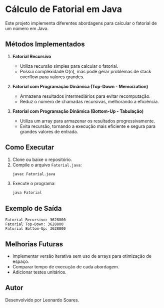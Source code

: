 # Cálculo de Fatorial em Java

Este projeto implementa diferentes abordagens para calcular o fatorial de um número em Java.

## Métodos Implementados

1. **Fatorial Recursivo**
   - Utiliza recursão simples para calcular o fatorial.
   - Possui complexidade O(n), mas pode gerar problemas de stack overflow para valores grandes.

2. **Fatorial com Programação Dinâmica (Top-Down - Memoization)**
   - Armazena resultados intermediários para evitar recomputação.
   - Reduz o número de chamadas recursivas, melhorando a eficiência.

3. **Fatorial com Programação Dinâmica (Bottom-Up - Tabulação)**
   - Utiliza um array para armazenar os resultados progressivamente.
   - Evita recursão, tornando a execução mais eficiente e segura para grandes valores de entrada.

## Como Executar

1. Clone ou baixe o repositório.
2. Compile o arquivo `Fatorial.java`:
   ```sh
   javac Fatorial.java
   ```
3. Execute o programa:
   ```sh
   java Fatorial
   ```

## Exemplo de Saída

```
Fatorial Recursivo: 3628800
Fatorial Top-Down: 3628800
Fatorial Bottom-Up: 3628800
```

## Melhorias Futuras

- Implementar versão iterativa sem uso de arrays para otimização de espaço.
- Comparar tempo de execução de cada abordagem.
- Adicionar testes unitários.

## Autor

Desenvolvido por Leonardo Soares.

